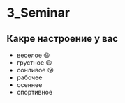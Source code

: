# 3_Seminar

## Какре настроение у вас
* веселое :smiley:
* грустное :weary:
* cонливое :kissing_heart:
* рабочее
* осеннее
* спортивное 
